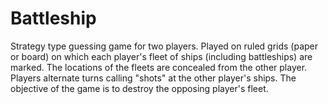 # Battleship
Strategy type guessing game for two players.
Played on ruled grids (paper or board) on which each player's fleet of ships (including battleships) are marked.
The locations of the fleets are concealed from the other player.
Players alternate turns calling "shots" at the other player's ships.
The objective of the game is to destroy the opposing player's fleet.

